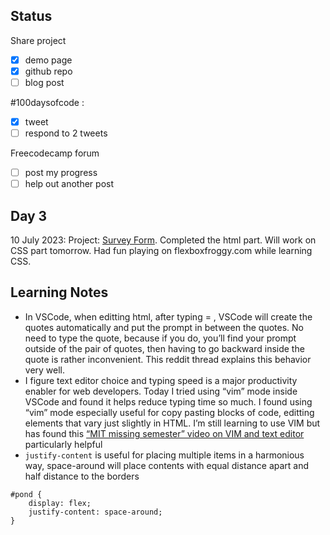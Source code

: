 ## Status
Share project
- [x]  demo page
- [x]  github repo
- [ ]  blog post

#100daysofcode :
- [x]  tweet
- [ ]  respond to 2 tweets

Freecodecamp forum
- [ ]  post my progress
- [ ]  help out another post

## Day 3
10 July 2023: Project: [Survey Form](https://hangjoni.github.io/webdev/survey-form/index.html). Completed the html part. Will work on CSS part tomorrow. Had fun playing on flexboxfroggy.com while learning CSS.
## Learning Notes
- In VSCode, when editting html, after typing = , VSCode will create the quotes automatically and put the prompt in between the quotes. No need to type the quote, because if you do, you’ll find your prompt outside of the pair of quotes, then having to go backward inside the quote is rather inconvenient. This reddit thread explains this behavior very well.
- I figure text editor choice and typing speed is a major productivity enabler for web developers. Today I tried using “vim” mode inside VSCode and found it helps reduce typing time so much. I found using “vim” mode especially useful for copy pasting blocks of code, editting elements that vary just slightly in HTML. I’m still learning to use VIM but has found this [“MIT missing semester” video on VIM and text editor](https://missing.csail.mit.edu/2020/editors/) particularly helpful
- `justify-content` is useful for placing multiple items in a harmonious way, space-around will place contents with equal distance apart and half distance to the borders
```
#pond {
	display: flex;
	justify-content: space-around;
}
```